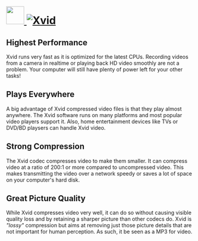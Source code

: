# [<img src="https://cdn.rawgit.com/AdmiringWorm/chocolatey-packages/c0279a480bb787f73811a1547840354eecf93c20/icons/xvid.png" height="48" width="48" /> ![Xvid](https://img.shields.io/chocolatey/v/xvid.svg?label=Xvid&style=for-the-badge)](https://chocolatey.org/packages/xvid)

## Highest Performance

Xvid runs very fast as it is optimized for the latest CPUs. Recording videos from a camera in realtime or playing back HD video smoothly are not a problem. Your computer will still have plenty of power left for your other tasks!

## Plays Everywhere

A big advantage of Xvid compressed video files is that they play almost anywhere. The Xvid software runs on many platforms and most popular video players support it. Also, home entertainment devices like TVs or DVD/BD playsers can handle Xvid video.

## Strong Compression

The Xvid codec compresses video to make them smaller. It can compress video at a ratio of 200:1 or more compared to uncompressed video. This makes transmitting the video over a network speedy or saves a lot of space on your computer's hard disk.

## Great Picture Quality

While Xvid compresses video very well, it can do so without causing visible quality loss and by retaining a sharper picture than other codecs do. Xvid is *"lossy"* compression but aims at removing just those picture details that are not important for human perception. As such, it be seen as a MP3 for video.
